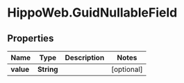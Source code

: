 # HippoWeb.GuidNullableField

## Properties

Name | Type | Description | Notes
------------ | ------------- | ------------- | -------------
**value** | **String** |  | [optional] 


